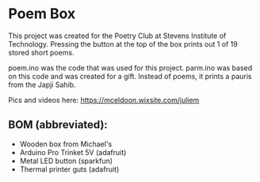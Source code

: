 # Poem Box

This project was created for the Poetry Club at Stevens Institute of Technology.
Pressing the button at the top of the box prints out 1 of 19 stored short poems.

poem.ino was the code that was used for this project. parm.ino was based on this code and was created for a gift. Instead of poems, it prints a pauris from the Japji Sahib.

Pics and videos here: https://mceldoon.wixsite.com/juliem

## BOM (abbreviated):
  * Wooden box from Michael's
  * Arduino Pro Trinket 5V (adafruit)
  * Metal LED button (sparkfun)
  * Thermal printer guts (adafruit)
